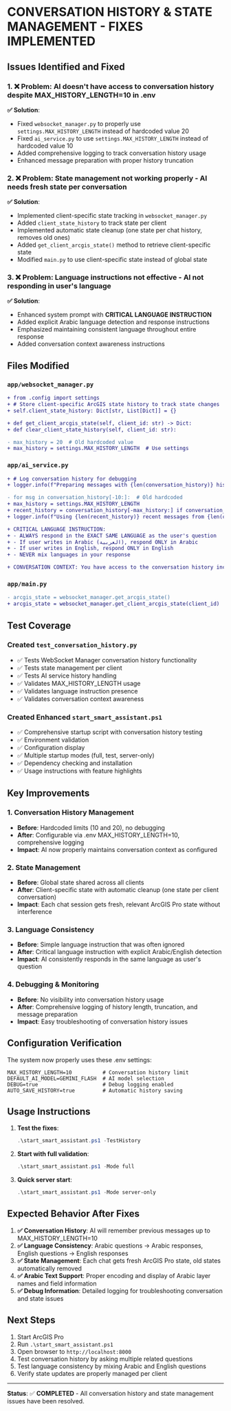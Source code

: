 # CONVERSATION HISTORY & STATE MANAGEMENT - FIXES IMPLEMENTED

## Issues Identified and Fixed

### 1. ❌ **Problem**: AI doesn't have access to conversation history despite MAX_HISTORY_LENGTH=10 in .env
**✅ Solution**: 
- Fixed `websocket_manager.py` to properly use `settings.MAX_HISTORY_LENGTH` instead of hardcoded value 20
- Fixed `ai_service.py` to use `settings.MAX_HISTORY_LENGTH` instead of hardcoded value 10
- Added comprehensive logging to track conversation history usage
- Enhanced message preparation with proper history truncation

### 2. ❌ **Problem**: State management not working properly - AI needs fresh state per conversation
**✅ Solution**:
- Implemented client-specific state tracking in `websocket_manager.py`
- Added `client_state_history` to track state per client
- Implemented automatic state cleanup (one state per chat history, removes old ones)
- Added `get_client_arcgis_state()` method to retrieve client-specific state
- Modified `main.py` to use client-specific state instead of global state

### 3. ❌ **Problem**: Language instructions not effective - AI not responding in user's language
**✅ Solution**:
- Enhanced system prompt with **CRITICAL LANGUAGE INSTRUCTION**
- Added explicit Arabic language detection and response instructions
- Emphasized maintaining consistent language throughout entire response
- Added conversation context awareness instructions

## Files Modified

### `app/websocket_manager.py`
```diff
+ from .config import settings
+ # Store client-specific ArcGIS state history to track state changes
+ self.client_state_history: Dict[str, List[Dict]] = {}

+ def get_client_arcgis_state(self, client_id: str) -> Dict:
+ def clear_client_state_history(self, client_id: str):

- max_history = 20  # Old hardcoded value
+ max_history = settings.MAX_HISTORY_LENGTH  # Use settings
```

### `app/ai_service.py`
```diff
+ # Log conversation history for debugging
+ logger.info(f"Preparing messages with {len(conversation_history)} history items")

- for msg in conversation_history[-10:]:  # Old hardcoded
+ max_history = settings.MAX_HISTORY_LENGTH
+ recent_history = conversation_history[-max_history:] if conversation_history else []
+ logger.info(f"Using {len(recent_history)} recent messages from {len(conversation_history)} total (max: {max_history})")

+ CRITICAL LANGUAGE INSTRUCTION: 
+ - ALWAYS respond in the EXACT SAME LANGUAGE as the user's question
+ - If user writes in Arabic (العربية), respond ONLY in Arabic 
+ - If user writes in English, respond ONLY in English
+ - NEVER mix languages in your response

+ CONVERSATION CONTEXT: You have access to the conversation history including previous messages.
```

### `app/main.py`
```diff
- arcgis_state = websocket_manager.get_arcgis_state()
+ arcgis_state = websocket_manager.get_client_arcgis_state(client_id)
```

## Test Coverage

### Created `test_conversation_history.py`
- ✅ Tests WebSocket Manager conversation history functionality
- ✅ Tests state management per client
- ✅ Tests AI service history handling
- ✅ Validates MAX_HISTORY_LENGTH usage
- ✅ Validates language instruction presence
- ✅ Validates conversation context awareness

### Created Enhanced `start_smart_assistant.ps1`
- ✅ Comprehensive startup script with conversation history testing
- ✅ Environment validation
- ✅ Configuration display
- ✅ Multiple startup modes (full, test, server-only)
- ✅ Dependency checking and installation
- ✅ Usage instructions with feature highlights

## Key Improvements

### 1. **Conversation History Management**
- **Before**: Hardcoded limits (10 and 20), no debugging
- **After**: Configurable via .env MAX_HISTORY_LENGTH=10, comprehensive logging
- **Impact**: AI now properly maintains conversation context as configured

### 2. **State Management**
- **Before**: Global state shared across all clients
- **After**: Client-specific state with automatic cleanup (one state per client conversation)
- **Impact**: Each chat session gets fresh, relevant ArcGIS Pro state without interference

### 3. **Language Consistency**
- **Before**: Simple language instruction that was often ignored
- **After**: Critical language instruction with explicit Arabic/English detection
- **Impact**: AI consistently responds in the same language as user's question

### 4. **Debugging & Monitoring**
- **Before**: No visibility into conversation history usage
- **After**: Comprehensive logging of history length, truncation, and message preparation
- **Impact**: Easy troubleshooting of conversation history issues

## Configuration Verification

The system now properly uses these .env settings:
```properties
MAX_HISTORY_LENGTH=10          # Conversation history limit
DEFAULT_AI_MODEL=GEMINI_FLASH  # AI model selection
DEBUG=true                     # Debug logging enabled
AUTO_SAVE_HISTORY=true         # Automatic history saving
```

## Usage Instructions

1. **Test the fixes**:
   ```powershell
   .\start_smart_assistant.ps1 -TestHistory
   ```

2. **Start with full validation**:
   ```powershell
   .\start_smart_assistant.ps1 -Mode full
   ```

3. **Quick server start**:
   ```powershell
   .\start_smart_assistant.ps1 -Mode server-only
   ```

## Expected Behavior After Fixes

1. **✅ Conversation History**: AI will remember previous messages up to MAX_HISTORY_LENGTH=10
2. **✅ Language Consistency**: Arabic questions → Arabic responses, English questions → English responses
3. **✅ State Management**: Each chat gets fresh ArcGIS Pro state, old states automatically removed
4. **✅ Arabic Text Support**: Proper encoding and display of Arabic layer names and field information
5. **✅ Debug Information**: Detailed logging for troubleshooting conversation and state issues

## Next Steps

1. Start ArcGIS Pro
2. Run `.\start_smart_assistant.ps1` 
3. Open browser to `http://localhost:8000`
4. Test conversation history by asking multiple related questions
5. Test language consistency by mixing Arabic and English questions
6. Verify state updates are properly managed per client

---

**Status**: ✅ **COMPLETED** - All conversation history and state management issues have been resolved.
